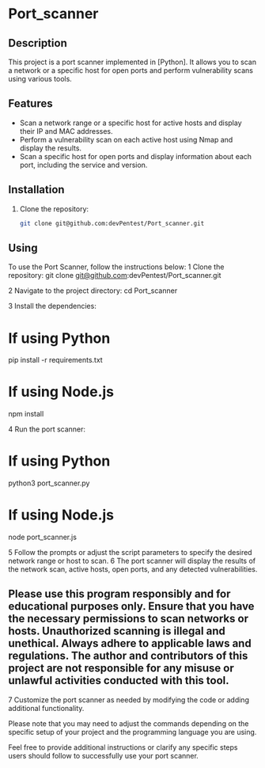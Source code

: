 # Port_scanner

## Description

This project is a port scanner implemented in [Python]. It allows you to scan a network or a specific host for open ports and perform vulnerability scans using various tools.

## Features

- Scan a network range or a specific host for active hosts and display their IP and MAC addresses.
- Perform a vulnerability scan on each active host using Nmap and display the results.
- Scan a specific host for open ports and display information about each port, including the service and version.

## Installation

1. Clone the repository:

   ```bash
   git clone git@github.com:devPentest/Port_scanner.git

## Using

To use the Port Scanner, follow the instructions below:
1 Clone the repository:
git clone git@github.com:devPentest/Port_scanner.git

2 Navigate to the project directory:
cd Port_scanner

3 Install the dependencies:
# If using Python
pip install -r requirements.txt

# If using Node.js
npm install

4 Run the port scanner:
# If using Python
python3 port_scanner.py

# If using Node.js
node port_scanner.js

5 Follow the prompts or adjust the script parameters to specify the desired network range or host to scan.
6 The port scanner will display the results of the network scan, active hosts, open ports, and any detected vulnerabilities.

## Please use this program responsibly and for educational purposes only. Ensure that you have the necessary permissions to scan networks or hosts. Unauthorized scanning is illegal and unethical. Always adhere to applicable laws and regulations. The author and contributors of this project are not responsible for any misuse or unlawful activities conducted with this tool.

7 Customize the port scanner as needed by modifying the code or adding additional functionality.

Please note that you may need to adjust the commands depending on the specific setup of your project and the programming language you are using.

Feel free to provide additional instructions or clarify any specific steps users should follow to successfully use your port scanner.




